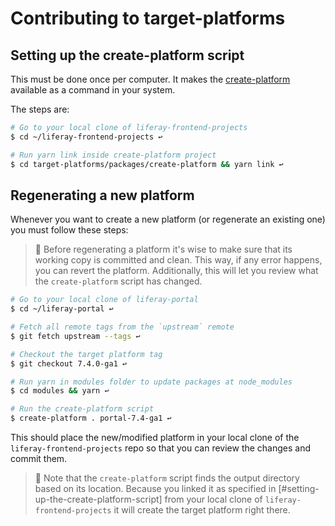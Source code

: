 # Contributing to target-platforms

## Setting up the create-platform script

This must be done once per computer. It makes the
[create-platform](./packages/create-plaform) available as a command in your
system.

The steps are:

```sh
# Go to your local clone of liferay-frontend-projects
$ cd ~/liferay-frontend-projects ↩

# Run yarn link inside create-platform project
$ cd target-platforms/packages/create-platform && yarn link ↩
```

## Regenerating a new platform

Whenever you want to create a new platform (or regenerate an existing one) you
must follow these steps:

> 👀 Before regenerating a platform it's wise to make sure that its working copy
> is committed and clean. This way, if any error happens, you can revert the
> platform. Additionally, this will let you review what the `create-platform`
> script has changed.

```sh
# Go to your local clone of liferay-portal
$ cd ~/liferay-portal ↩

# Fetch all remote tags from the `upstream` remote
$ git fetch upstream --tags ↩

# Checkout the target platform tag
$ git checkout 7.4.0-ga1 ↩

# Run yarn in modules folder to update packages at node_modules
$ cd modules && yarn ↩

# Run the create-platform script
$ create-platform . portal-7.4-ga1 ↩
```

This should place the new/modified platform in your local clone of the
`liferay-frontend-projects` repo so that you can review the changes and commit
them.

> 👀 Note that the `create-platform` script finds the output directory based on
> its location. Because you linked it as specified in
> [#setting-up-the-create-platform-script] from your local clone of
> `liferay-frontend-projects` it will create the target platform right there.
